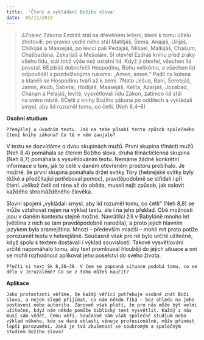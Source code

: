 ```yaml
---
title:  'Čtení a vykládání Božího slova'
date:  05/11/2019
---
```


> <p></p>
> 4Znalec Zákona Ezdráš stál na dřevěném lešení, které k tomu účelu zhotovili; po pravici vedle něho stál Matitjáš, Šema, Anajáš, Urijáš, Chilkijáš a Maasejáš, po levici pak Pedajáš, Míšael, Malkijáš, Chašum, Chašbadána, Zekarjáš a Mešulám. 5I otevřel Ezdráš knihu před zraky všeho lidu, stál totiž výše než ostatní lid. Když ji otevřel, všechen lid povstal. 6Ezdráš dobrořečil Hospodinu, Bohu velikému, a všechen lid odpověděl s pozdviženýma rukama: „Amen, amen.“ Padli na kolena a klaněli se Hospodinu tváří až k zemi. 7Nato Jéšua, Baní, Šerebjáš, Jamín, Akúb, Šabetaj, Hódijáš, Maasejáš, Kelíta, Azarjáš, Józabad, Chánan a Pelajáš, levité, vysvětlovali lidu Zákon, zatímco lid stál na svém místě. 8Četli z knihy Božího zákona po oddílech a vykládali smysl, aby lid rozuměl tomu, co četli. (Neh 8,4–8)

**Osobní studium**

`Přemýšlej o úvodním textu. Jak na tebe působí tento způsob společného čtení knihy zákona? Co tě v něm zaujalo?`

V textu se dozvídáme o dvou skupinách mužů. První skupina třinácti mužů (Neh 8,4) pomáhala se čtením Božího slova, druhá třináctičlenná skupina (Neh 8,7) pomáhala s vysvětlováním textu. Nemáme žádné konkrétní informace o tom, jak to celé v daném otevřeném prostoru probíhalo. Je možné, že první skupina pomáhala držet svitky Tóry (hebrejské svitky byly těžké a předčítající potřeboval pomoc), pravděpodobně se střídali i při čtení. Jelikož četli od rána až do oběda, museli najít způsob, jak oslovit každého shromážděného člověka.

Slovní spojení „vykládali smysl, aby lid rozuměl tomu, co četli“ (Neh 8,8) se může vztahovat nejen na výklad textu, ale i na jeho překlad. Obě možnosti jsou v daném kontextu stejně možné. Navrátilci žili v Babylóně mnoho let (většina z nich se tam pravděpodobně narodila), a proto jejich hlavním jazykem byla aramejština. Mnozí – především mladší – mohli mít proto potíže porozumět textu v hebrejštině. Současně však pro ně bylo určitě užitečné, když spolu s textem dostávali i výklad souvislostí. Takové vysvětlování určitě napomáhalo tomu, aby text promlouval hlouběji do jejich situace a oni se mohli rozhodnout aplikovat jeho poselství do svého života.

`Přečti si text Sk 8,26–38. V čem se popsaná situace podobá tomu, co se dělo v Jeruzalémě? Co se z toho můžeš naučit?`

**Aplikace**

`Jako protestanti věříme, že každý věřící potřebuje osobně znát Boží slovo, a nejen slepě přijímat, co nám někdo říká – bez ohledu na jeho postavení nebo autoritu. Zároveň však platí, že pro nás může být velmi užitečné, když nám někdo pomůže biblický text vysvětlit. Každý z nás musí sám vědět, čemu věří. Současně nám však společné studium nebo výklad někoho, kdo se dané oblasti věnuje profesionálně, může přinést lepší porozumění. Jaká je tvá zkušenost se soukromým a společným studiem Božího slova?`
